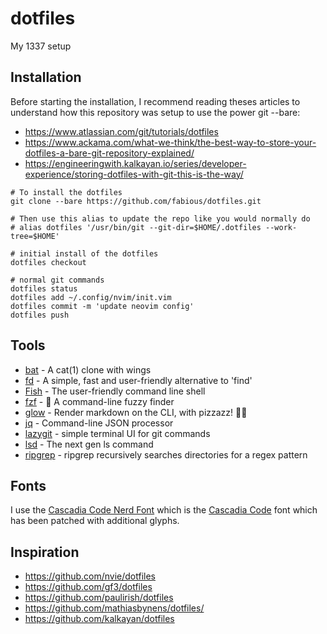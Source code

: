 # dotfiles
My 1337 setup

## Installation

Before starting the installation, I recommend reading theses articles to understand how this repository was setup to use the power git --bare:

- https://www.atlassian.com/git/tutorials/dotfiles
- https://www.ackama.com/what-we-think/the-best-way-to-store-your-dotfiles-a-bare-git-repository-explained/
- https://engineeringwith.kalkayan.io/series/developer-experience/storing-dotfiles-with-git-this-is-the-way/

```
# To install the dotfiles
git clone --bare https://github.com/fabious/dotfiles.git
```

```
# Then use this alias to update the repo like you would normally do
# alias dotfiles '/usr/bin/git --git-dir=$HOME/.dotfiles --work-tree=$HOME'

# initial install of the dotfiles
dotfiles checkout

# normal git commands
dotfiles status
dotfiles add ~/.config/nvim/init.vim
dotfiles commit -m 'update neovim config'
dotfiles push
```

## Tools

* [bat][bat] - A cat(1) clone with wings
* [fd][fd] - A simple, fast and user-friendly alternative to 'find'
* [Fish][fish] - The user-friendly command line shell
* [fzf][fzf] - 🌸 A command-line fuzzy finder
* [glow][glow] - Render markdown on the CLI, with pizzazz! 💅🏻
* [jq][jq] - Command-line JSON processor
* [lazygit][lazygit] - simple terminal UI for git commands
* [lsd][lsd] - The next gen ls command
* [ripgrep][ripgrep] - ripgrep recursively searches directories for a regex pattern

## Fonts

I use the [Cascadia Code Nerd Font][cascadia-nerd-font] which is the [Cascadia Code][cascadia-font] font
which has been patched with additional glyphs.

## Inspiration

* https://github.com/nvie/dotfiles
* https://github.com/gf3/dotfiles
* https://github.com/paulirish/dotfiles
* https://github.com/mathiasbynens/dotfiles/
* https://github.com/kalkayan/dotfiles

[bat]: https://github.com/sharkdp/bat
[fd]: https://github.com/sharkdp/fd
[fish]: https://fishshell.com/
[fzf]: https://github.com/junegunn/fzf
[glow]: https://github.com/charmbracelet/glow
[cascadia-font]: https://github.com/microsoft/cascadia-code
[cascadia-nerd-font]: https://github.com/ryanoasis/nerd-fonts#patched-fonts
[jq]: https://github.com/stedolan/jq
[lazygit]: https://github.com/jesseduffield/lazygit
[lsd]: https://github.com/Peltoche/lsd
[ripgrep]: https://github.com/BurntSushi/ripgrep

